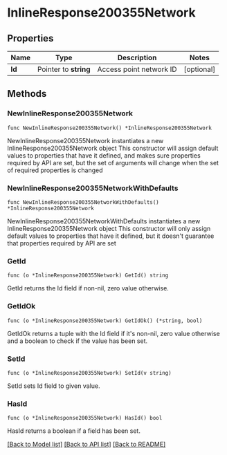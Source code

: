 # InlineResponse200355Network

## Properties

Name | Type | Description | Notes
------------ | ------------- | ------------- | -------------
**Id** | Pointer to **string** | Access point network ID | [optional] 

## Methods

### NewInlineResponse200355Network

`func NewInlineResponse200355Network() *InlineResponse200355Network`

NewInlineResponse200355Network instantiates a new InlineResponse200355Network object
This constructor will assign default values to properties that have it defined,
and makes sure properties required by API are set, but the set of arguments
will change when the set of required properties is changed

### NewInlineResponse200355NetworkWithDefaults

`func NewInlineResponse200355NetworkWithDefaults() *InlineResponse200355Network`

NewInlineResponse200355NetworkWithDefaults instantiates a new InlineResponse200355Network object
This constructor will only assign default values to properties that have it defined,
but it doesn't guarantee that properties required by API are set

### GetId

`func (o *InlineResponse200355Network) GetId() string`

GetId returns the Id field if non-nil, zero value otherwise.

### GetIdOk

`func (o *InlineResponse200355Network) GetIdOk() (*string, bool)`

GetIdOk returns a tuple with the Id field if it's non-nil, zero value otherwise
and a boolean to check if the value has been set.

### SetId

`func (o *InlineResponse200355Network) SetId(v string)`

SetId sets Id field to given value.

### HasId

`func (o *InlineResponse200355Network) HasId() bool`

HasId returns a boolean if a field has been set.


[[Back to Model list]](../README.md#documentation-for-models) [[Back to API list]](../README.md#documentation-for-api-endpoints) [[Back to README]](../README.md)


